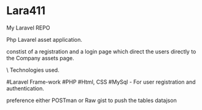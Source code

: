 # Lara411
My Laravel REPO


Php Lavarel asset application.

constist of a registration and a login page which direct the users directly to the Company assets page.

\\ Technologies used.

#Laravel Frame-work
#PHP
#Html, CSS
#MySql - For user registration and authentication.

preference either POSTman or Raw gist to push the tables datajson 
